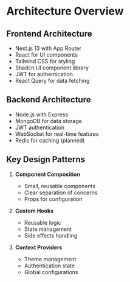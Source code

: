 # Architecture Overview

## Frontend Architecture
- Next.js 13 with App Router
- React for UI components
- Tailwind CSS for styling
- Shadcn UI component library
- JWT for authentication
- React Query for data fetching

## Backend Architecture
- Node.js with Express
- MongoDB for data storage
- JWT authentication
- WebSocket for real-time features
- Redis for caching (planned)

## Key Design Patterns
1. **Component Composition**
   - Small, reusable components
   - Clear separation of concerns
   - Props for configuration

2. **Custom Hooks**
   - Reusable logic
   - State management
   - Side effects handling

3. **Context Providers**
   - Theme management
   - Authentication state
   - Global configurations